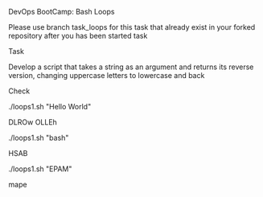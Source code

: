 DevOps BootCamp: Bash Loops

Please use branch task_loops for this task that already exist in your forked repository after you has been started task

Task

Develop a script that takes a string as an argument and returns its reverse version, changing uppercase letters to lowercase and back

Check

./loops1.sh "Hello World"

DLROw OLLEh

./loops1.sh "bash"

HSAB

./loops1.sh "EPAM"

mape
